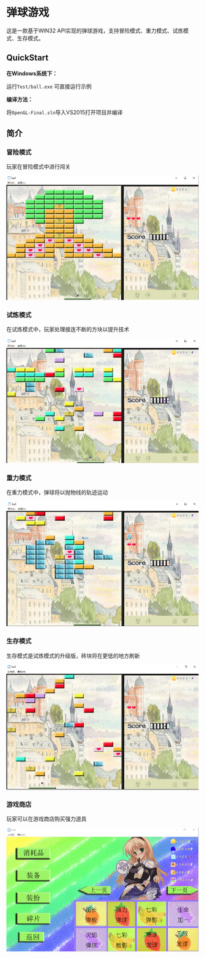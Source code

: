 # 弹球游戏

这是一款基于WIN32 API实现的弹球游戏，支持冒险模式、重力模式、试炼模式、生存模式。

## QuickStart

**在Windows系统下：**

运行`Test/ball.exe` 可直接运行示例

**编译方法：**

将`OpenGL-Final.sln`导入VS2015打开项目并编译

## 简介

### 冒险模式

玩家在冒险模式中进行闯关

![image-20201026201530328](README.assets\image-20201026201530328.png)

### 试炼模式

在试炼模式中，玩家处理接连不断的方块以提升技术

![image-20201026201704868](README.assets\image-20201026201704868.png)

### 重力模式

在重力模式中，弹球将以抛物线的轨迹运动

![image-20201026201908819](README.assets\image-20201026201908819.png)

### 生存模式

生存模式是试炼模式的升级版，砖块将在更低的地方刷新

![image-20201026201959796](README.assets\image-20201026201959796.png)

### 游戏商店

玩家可以在游戏商店购买强力道具

![image-20201026202056091](README.assets\image-20201026202056091.png)